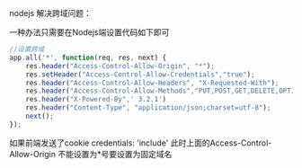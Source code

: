 nodejs 解决跨域问题：

一种办法只需要在Nodejs端设置代码如下即可

```javascript
//设置跨域
app.all('*', function(req, res, next) {
    res.header("Access-Control-Allow-Origin", "*");
    res.setHeader("Access-Control-Allow-Credentials","true");
    res.header("Access-Control-Allow-Headers", "X-Requested-With");
    res.header("Access-Control-Allow-Methods","PUT,POST,GET,DELETE,OPTIONS");
    res.header("X-Powered-By",' 3.2.1')
    res.header("Content-Type", "application/json;charset=utf-8");
    next();
});
```

如果前端发送了cookie credentials: 'include'
此时上面的Access-Control-Allow-Origin 不能设置为*号要设置为固定域名
